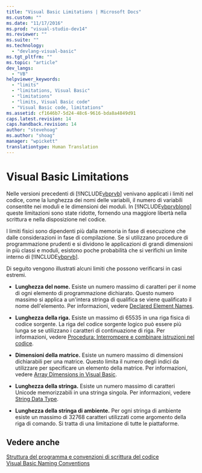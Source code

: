 ```yaml
---
title: "Visual Basic Limitations | Microsoft Docs"
ms.custom: ""
ms.date: "11/17/2016"
ms.prod: "visual-studio-dev14"
ms.reviewer: ""
ms.suite: ""
ms.technology: 
  - "devlang-visual-basic"
ms.tgt_pltfrm: ""
ms.topic: "article"
dev_langs: 
  - "VB"
helpviewer_keywords: 
  - "limits"
  - "limitations, Visual Basic"
  - "limitations"
  - "limits, Visual Basic code"
  - "Visual Basic code, limitations"
ms.assetid: cf1646b7-5d24-48c6-9616-bda8a4849d91
caps.latest.revision: 14
caps.handback.revision: 14
author: "stevehoag"
ms.author: "shoag"
manager: "wpickett"
translationtype: Human Translation
---
```

# Visual Basic Limitations
Nelle versioni precedenti di [!INCLUDE[vbprvb](../../../csharp/programming-guide/concepts/linq/includes/vbprvb_md.md)] venivano applicati i limiti nel codice, come la lunghezza dei nomi delle variabili, il numero di variabili consentite nei moduli e le dimensioni dei moduli.  In [!INCLUDE[vbprvblong](../../../visual-basic/developing-apps/customizing-extending-my/includes/vbprvblong_md.md)] queste limitazioni sono state ridotte, fornendo una maggiore libertà nella scrittura e nella disposizione nel codice.  
  
 I limiti fisici sono dipendenti più dalla memoria in fase di esecuzione che dalle considerazioni in fase di compilazione.  Se si utilizzano procedure di programmazione prudenti e si dividono le applicazioni di grandi dimensioni in più classi e moduli, esistono poche probabilità che si verifichi un limite interno di [!INCLUDE[vbprvb](../../../csharp/programming-guide/concepts/linq/includes/vbprvb_md.md)].  
  
 Di seguito vengono illustrati alcuni limiti che possono verificarsi in casi estremi.  
  
-   **Lunghezza del nome.** Esiste un numero massimo di caratteri per il nome di ogni elemento di programmazione dichiarato.  Questo numero massimo si applica a un'intera stringa di qualifica se viene qualificato il nome dell'elemento.  Per informazioni, vedere [Declared Element Names](../../../visual-basic/programming-guide/language-features/declared-elements/declared-element-names.md).  
  
-   **Lunghezza della riga.** Esiste un massimo di 65535 in una riga fisica di codice sorgente.  La riga del codice sorgente logico può essere più lunga se se utilizzano i caratteri di continuazione di riga.  Per informazioni, vedere [Procedura: Interrompere e combinare istruzioni nel codice](../../../visual-basic/programming-guide/program-structure/how-to-break-and-combine-statements-in-code.md).  
  
-   **Dimensioni della matrice.** Esiste un numero massimo di dimensioni dichiarabili per una matrice.  Questo limita il numero degli indici da utilizzare per specificare un elemento della matrice.  Per informazioni, vedere [Array Dimensions in Visual Basic](../../../visual-basic/programming-guide/language-features/arrays/array-dimensions.md).  
  
-   **Lunghezza della stringa.** Esiste un numero massimo di caratteri Unicode memorizzabili in una stringa singola.  Per informazioni, vedere [String Data Type](../../../visual-basic/language-reference/data-types/string-data-type.md).  
  
-   **Lunghezza della stringa di ambiente.** Per ogni stringa di ambiente esiste un massimo di 32768 caratteri utilizzati come argomento della riga di comando.  Si tratta di una limitazione di tutte le piattaforme.  
  
## Vedere anche  
 [Struttura del programma e convenzioni di scrittura del codice](../../../visual-basic/programming-guide/program-structure/program-structure-and-code-conventions.md)   
 [Visual Basic Naming Conventions](../../../visual-basic/programming-guide/program-structure/naming-conventions.md)